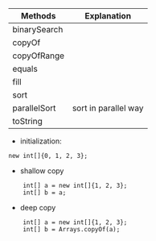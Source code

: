 Methods|Explanation
----|----
binarySearch|
copyOf|
copyOfRange|
equals|
fill|
sort|
parallelSort| sort in parallel way
toString|

- initialization: 
```
new int[]{0, 1, 2, 3};
```
- shallow copy
```
    int[] a = new int[]{1, 2, 3};
    int[] b = a;
```
- deep copy
```
    int[] a = new int[]{1, 2, 3};
    int[] b = Arrays.copyOf(a);
```
